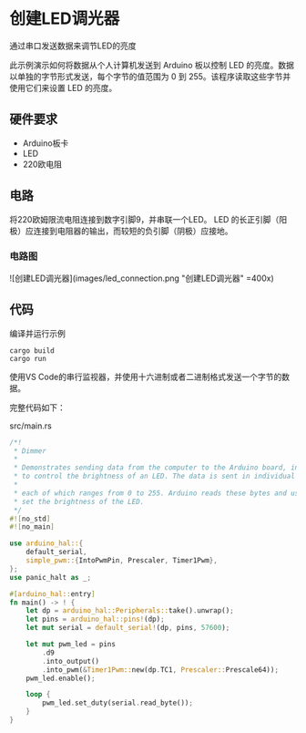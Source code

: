 # 创建LED调光器
通过串口发送数据来调节LED的亮度

此示例演示如何将数据从个人计算机发送到 Arduino 板以控制 LED 的亮度。数据以单独的字节形式发送，每个字节的值范围为 0 到 255。该程序读取这些字节并使用它们来设置 LED 的亮度。

## 硬件要求
- Arduino板卡
- LED
- 220欧电阻

## 电路
将220欧姆限流电阻连接到数字引脚9，并串联一个LED。 LED 的长正引脚（阳极）应连接到电阻器的输出，而较短的负引脚（阴极）应接地。

### 电路图
![创建LED调光器](images/led_connection.png "创建LED调光器" =400x)

## 代码

编译并运行示例
```shell
cargo build
cargo run
```

使用VS Code的串行监视器，并使用十六进制或者二进制格式发送一个字节的数据。

完整代码如下：

src/main.rs
```rust
/*!
 * Dimmer
 *
 * Demonstrates sending data from the computer to the Arduino board, in this case
 * to control the brightness of an LED. The data is sent in individual bytes,
 *
 * each of which ranges from 0 to 255. Arduino reads these bytes and uses them to
 * set the brightness of the LED.
 */
#![no_std]
#![no_main]

use arduino_hal::{
    default_serial,
    simple_pwm::{IntoPwmPin, Prescaler, Timer1Pwm},
};
use panic_halt as _;

#[arduino_hal::entry]
fn main() -> ! {
    let dp = arduino_hal::Peripherals::take().unwrap();
    let pins = arduino_hal::pins!(dp);
    let mut serial = default_serial!(dp, pins, 57600);

    let mut pwm_led = pins
        .d9
        .into_output()
        .into_pwm(&Timer1Pwm::new(dp.TC1, Prescaler::Prescale64));
    pwm_led.enable();

    loop {
        pwm_led.set_duty(serial.read_byte());
    }
}
```